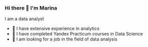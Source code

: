 ### Hi there 👋 I'm Marina
I am a data analyst

- 🔭 I have extensive experience in analytics
- 🌱 I have completed Yandex Practicum courses in Data Science
- 👯 I am looking for a job in the field of data analysis




